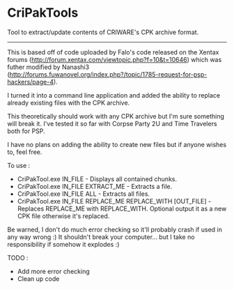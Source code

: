 CriPakTools
===========

Tool to extract/update contents of CRIWARE's CPK archive format.

-----------

This is based off of code uploaded by Falo's code released on the Xentax forums (http://forum.xentax.com/viewtopic.php?f=10&t=10646) which was futher modified by Nanashi3 (http://forums.fuwanovel.org/index.php?/topic/1785-request-for-psp-hackers/page-4).

I turned it into a command line application and added the ability to replace already existing files with the CPK archive.

This theoretically should work with any CPK archive but I'm sure something will break it.  I've tested it so far with Corpse Party 2U and Time Travelers both for PSP.

I have no plans on adding the ability to create new files but if anyone wishes to, feel free.

To use :

* CriPakTool.exe IN_FILE - Displays all contained chunks.
* CriPakTool.exe IN_FILE EXTRACT_ME - Extracts a file.
* CriPakTool.exe IN_FILE ALL - Extracts all files.
* CriPakTool.exe IN_FILE REPLACE_ME REPLACE_WITH [OUT_FILE] - Replaces REPLACE_ME with REPLACE_WITH.  Optional output it as a new CPK file otherwise it's replaced.

Be warned, I don't do much error checking so it'll probably crash if used in any way wrong :)  It shouldn't break your computer... but I take no responsibility if somehow it explodes :)

TODO :
* Add more error checking
* Clean up code
